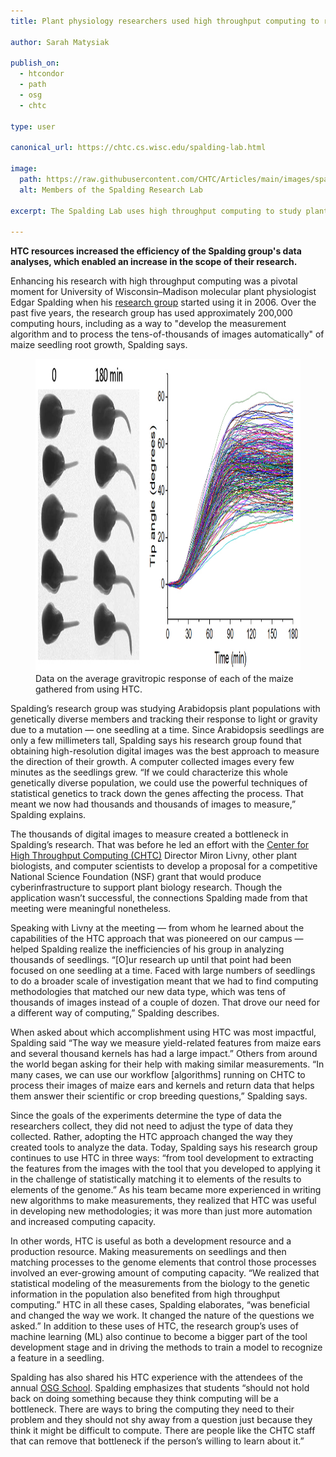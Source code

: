 ```yaml
---
title: Plant physiology researchers used high throughput computing to remedy research “bottleneck”

author: Sarah Matysiak

publish_on:
  - htcondor
  - path
  - osg
  - chtc
  
type: user

canonical_url: https://chtc.cs.wisc.edu/spalding-lab.html

image:
  path: https://raw.githubusercontent.com/CHTC/Articles/main/images/spaldinglab.jpg
  alt: Members of the Spalding Research Lab
  
excerpt: The Spalding Lab uses high throughput computing to study plant physiology.

---
```


**HTC resources increased the efficiency of the Spalding group's data analyses, which  enabled an increase in the scope of their research.**

  

Enhancing his research with high throughput computing was a pivotal moment for University of Wisconsin–Madison molecular plant physiologist Edgar Spalding when his
[research group](https://spalding.botany.wisc.edu/) started using it in 2006. Over the past five years, the research group has used approximately 200,000 computing hours, including as a way to "develop the measurement algorithm and to process the tens-of-thousands of images automatically" of maize seedling root growth, Spalding says.

<figure class="figure float-end" style="margin-center: 1em">
  <img src='https://raw.githubusercontent.com/CHTC/Articles/main/images/maizespalding.jpg' height="500" width="1033" class="figure-img img-fluid rounded" alt="A graph of the average gravitropic response of each of the maize types">
  <figcaption class="figure-caption">Data on the average gravitropic response of each of the maize gathered from using HTC.<br/></figcaption>
</figure>


Spalding’s research group was studying Arabidopsis plant populations with genetically diverse members and tracking their response to light or gravity due to a mutation — one seedling at a time. Since Arabidopsis seedlings are only a few millimeters tall, Spalding says his research group found that obtaining high-resolution digital images was the best approach to measure the direction of their growth. A computer collected images every few minutes as the seedlings grew. “If we could characterize this whole genetically diverse population, we could use the powerful techniques of statistical genetics to track down the genes affecting the process. That meant we now had thousands and thousands of images to measure,” Spalding explains.
  

The thousands of digital images to measure created a bottleneck in Spalding’s research. That was before he led an effort with the [Center for High Throughput Computing (CHTC)](https://chtc.cs.wisc.edu/) Director Miron Livny, other plant biologists, and computer scientists to develop a proposal for a competitive National Science Foundation (NSF) grant that would produce cyberinfrastructure to support plant biology research. Though the application wasn’t successful, the connections Spalding made from that meeting were meaningful nonetheless.

  

Speaking with Livny at the meeting — from whom he learned about the capabilities of the HTC approach that was pioneered on our campus — helped Spalding realize the inefficiencies of his group in analyzing thousands of seedlings. “[O]ur research up until that point had been focused on one seedling at a time. Faced with large numbers of seedlings to do a broader scale of investigation meant that we had to find computing methodologies that matched our new data type, which was tens of thousands of images instead of a couple of dozen. That drove our need for a different way of computing,” Spalding describes.

  

When asked about which accomplishment using HTC was most impactful, Spalding said “The way we measure yield-related features from maize ears and several thousand kernels has had a large impact.” Others from around the world began asking for their help with making similar measurements. “In many cases, we can use our workflow [algorithms] running on CHTC to process their images of maize ears and kernels and return data that helps them answer their scientific or crop breeding questions,” Spalding says.
  

Since the goals of the experiments determine the type of data the researchers collect, they did not need to adjust the type of data they collected. Rather, adopting the HTC approach changed the way they created tools to analyze the data. Today, Spalding says his research group continues to use HTC in three ways: “from tool development to extracting the features from the images with the tool that you developed to applying it in the challenge of statistically matching it to elements of the results to elements of the genome.” As his team became more experienced in writing new algorithms to make measurements, they realized that HTC was useful in developing new methodologies; it was more than just more automation and increased computing capacity.

  

In other words, HTC is useful as both a development resource and a production resource. Making measurements on seedlings and then matching processes to the genome elements that control those processes involved an ever-growing amount of computing capacity. “We realized that statistical modeling of the measurements from the biology to the genetic information in the population also benefited from high throughput computing.” HTC in all these cases, Spalding elaborates, “was beneficial and changed the way we work. It changed the nature of the questions we asked.” In addition to these uses of HTC, the research group’s uses of machine learning (ML) also continue to become a bigger part of the tool development stage and in driving the methods to train a model to recognize a feature in a seedling.
  

Spalding has also shared his HTC experience with the attendees of the annual [OSG School](https://osg-htc.org/user-school-2023/). Spalding emphasizes that students “should not hold back on doing something because they think computing will be a bottleneck. There are ways to bring the computing they need to their problem and they should not shy away from a question just because they think it might be difficult to compute. There are people like the CHTC staff that can remove that bottleneck if the person’s willing to learn about it.”


